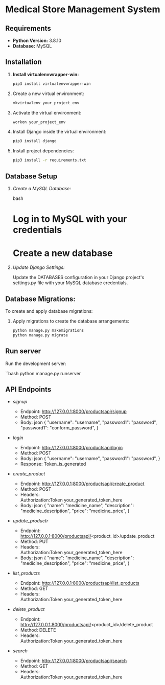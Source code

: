 # Medical Store Management System

## Requirements

- **Python Version:** 3.8.10
- **Database:** MySQL

## Installation

1. **Install virtualenvwrapper-win:**

   ```bash
   pip3 install virtualenvwrapper-win


2. Create a new virtual environment:

   ```bash
   mkvirtualenv your_project_env
   

3. Activate the virtual environment:

   ```bash
   workon your_project_env
   

4. Install Django inside the virtual environment:

   ```bash
   pip3 install django
   

5. Install project dependencies:

   ```bash
   pip3 install -r requirements.txt
   

## Database Setup

1. *Create a MySQL Database:*

   bash
   # Log in to MySQL with your credentials

   # Create a new database
   

2. *Update Django Settings:*

   Update the DATABASES configuration in your Django project's settings.py file with your MySQL database credentials.

## Database Migrations:

To create and apply database migrations:

1. Apply migrations to create the database arrangements:

   ```bash
   python manage.py makemigrations
   python manage.py migrate
   

## Run server

Run the development server:

   ``bash
   python manage.py runserver



## API Endpoints

- *signup*

  - Endpoint: http://127.0.0.1:8000/productsapi/signup
  - Method: POST
  - Body:
    json
    {
        "username": "username",
        "password1": "password",
        "password1": "conform_password",
    }

- *login*

  - Endpoint: http://127.0.0.1:8000/productsapi/login
  - Method: POST
  - Body:
    json
    {
        "username": "username",
        "password1": "password",
    } 
  - Response: Token_is_generated 
    

- *create_product*

  - Endpoint: http://127.0.0.1:8000/productsapi/create_product
  - Method: POST
  - Headers:  
    Authorization:Token your_generated_token_here
  - Body:
    json
    {
        "name": "medicine_name",
        "description": "medicine_description",
        "price": "medicine_price",
    }  


- *update_productr*

  - Endpoint: http://127.0.0.1:8000/productsapi/<product_id>/update_product
  - Method: PUT
  - Headers:  
    Authorization:Token your_generated_token_here
  - Body:
    json
    {
        "name": "medicine_name",
        "description": "medicine_description",
        "price": "medicine_price",
    } 

- *list_products*

  - Endpoint: http://127.0.0.1:8000/productsapi/list_products
  - Method: GET
  - Headers:  
    Authorization:Token your_generated_token_here
    

- *delete_product*

  - Endpoint: http://127.0.0.1:8000/productsapi/<product_id>/delete_product
  - Method: DELETE
  - Headers:  
    Authorization:Token your_generated_token_here

- *search*
  - Endpoint: http://127.0.0.1:8000/productsapi/search
  - Method: GET
  - Headers:  
    Authorization:Token your_generated_token_here

